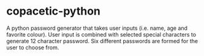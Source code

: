 # copacetic-python
A python password generator that takes user inputs (i.e. name, age and favorite colour).
User input is combined with selected special characters to generate 12 character password.
Six different passwords are formed for the user to choose from.
